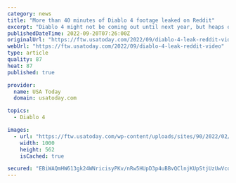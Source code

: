 ```yaml
---
category: news
title: "More than 40 minutes of Diablo 4 footage leaked on Reddit"
excerpt: "Diablo 4 might not be coming out until next year, but heaps of new gameplay footage leaked over the weekend. Over on Reddit, user iV1rus0 shared roughly 44 minutes of Diablo 4 video from a private ..."
publishedDateTime: 2022-09-20T07:26:00Z
originalUrl: "https://ftw.usatoday.com/2022/09/diablo-4-leak-reddit-video"
webUrl: "https://ftw.usatoday.com/2022/09/diablo-4-leak-reddit-video"
type: article
quality: 87
heat: 87
published: true

provider:
  name: USA Today
  domain: usatoday.com

topics:
  - Diablo 4

images:
  - url: "https://ftw.usatoday.com/wp-content/uploads/sites/90/2022/02/Burning_Crusade_Classic_BlizzConline_Villans_1920x1080.jpg?w=1000"
    width: 1000
    height: 562
    isCached: true

secured: "EBiWAQmHW613gk24WNricisyPKv/nRw5HUpD3p4uBBvQClnjKUpStjUzUwVcqDmvjP/hOJje4yiZu5athRUSFgzAU3l89BPeJZaC2cWZAzqZnuny3pTlrMxSyPWiB9ft8qJDjrhYI57QvsJns5Cji+T4XGAGZfM4GQt/PgiYIoErPrXWr7oRYPCsM6qLDXSJ7FAIHkDJz0jqxd4fjTEPuBn3m6Nx576XmGbcPzqk/wyas3ye3z8cYD3of+cWD6ibkXRDTSgkm7xOAqUNU5hxcaTQYGUan371yfy4FOYstzW7yuArTSMxq6gKy0IEfOZwLG1gWlJJ7STIamje3n53bjFMmrA9ETlYyd/LQgIIB78=;HV6FjEA2+AqcK+r1isimQA=="
---
```


